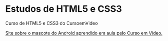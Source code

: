 # Estudos de HTML5 e CSS3
 Curso de HTML5 e CSS3 do CursoemVideo

<a href="https://joaovscaetano.github.io/Estudos-de-HTML5-e-CSS3/Módulo-02/Desafio-004/android.html">Site sobre o mascote do Android aprendido em aula pelo Curso em Video.</a>
